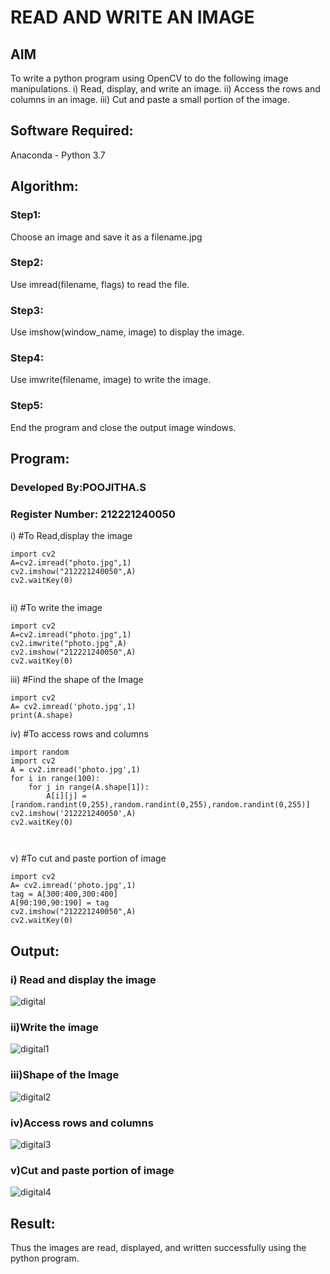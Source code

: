 # READ AND WRITE AN IMAGE
## AIM
To write a python program using OpenCV to do the following image manipulations.
i) Read, display, and write an image.
ii) Access the rows and columns in an image.
iii) Cut and paste a small portion of the image.

## Software Required:
Anaconda - Python 3.7
## Algorithm:
### Step1:
Choose an image and save it as a filename.jpg
### Step2:
Use imread(filename, flags) to read the file.
### Step3:
Use imshow(window_name, image) to display the image.
### Step4:
Use imwrite(filename, image) to write the image.
### Step5:
End the program and close the output image windows.
## Program:
### Developed By:POOJITHA.S
### Register Number: 212221240050
i) #To Read,display the image
```
import cv2
A=cv2.imread("photo.jpg",1)
cv2.imshow("212221240050",A)
cv2.waitKey(0)
 
```
ii) #To write the image
```
import cv2
A=cv2.imread("photo.jpg",1)
cv2.imwrite("photo.jpg",A)
cv2.imshow("212221240050",A)
cv2.waitKey(0)

```
iii) #Find the shape of the Image
```
import cv2
A= cv2.imread('photo.jpg',1)
print(A.shape)

```
iv) #To access rows and columns

```
import random
import cv2
A = cv2.imread('photo.jpg',1)
for i in range(100):
    for j in range(A.shape[1]):
        A[i][j] = [random.randint(0,255),random.randint(0,255),random.randint(0,255)]
cv2.imshow('212221240050',A)
cv2.waitKey(0)



```
v) #To cut and paste portion of image
```
import cv2
A= cv2.imread('photo.jpg',1)
tag = A[300:400,300:400]
A[90:190,90:190] = tag
cv2.imshow("212221240050",A)
cv2.waitKey(0)

```

## Output:

### i) Read and display the image
![digital](https://user-images.githubusercontent.com/93427581/225594732-e15fe017-4ca4-4a9b-8608-a7d607fbe0a9.png)



### ii)Write the image
![digital1](https://user-images.githubusercontent.com/93427581/225594806-b8fb3d8b-5cc6-4463-9985-536c5bbcbc37.png)



### iii)Shape of the Image
![digital2](https://user-images.githubusercontent.com/93427581/225594870-5a3c1313-bca1-45c5-a9a4-170dd8952aaf.png)



### iv)Access rows and columns
![digital3](https://user-images.githubusercontent.com/93427581/225594936-9d1c9059-f800-4595-ab76-6c798872422f.png)



### v)Cut and paste portion of image
![digital4](https://user-images.githubusercontent.com/93427581/225595164-4de0bf40-e6f6-4b07-a603-cffced1b3f8a.png)


## Result:
Thus the images are read, displayed, and written successfully using the python program.



